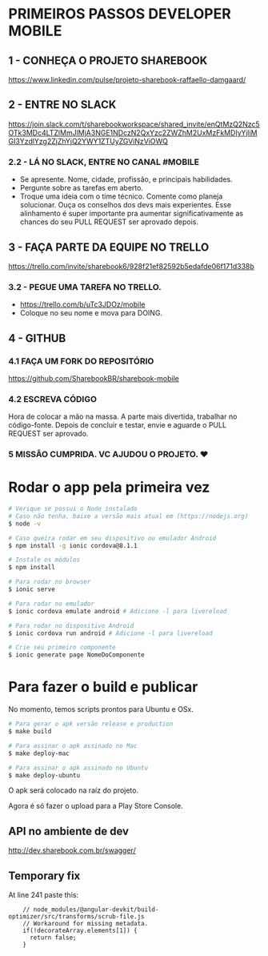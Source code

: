 # PRIMEIROS PASSOS DEVELOPER MOBILE

## 1 - CONHEÇA O PROJETO SHAREBOOK

https://www.linkedin.com/pulse/projeto-sharebook-raffaello-damgaard/

## 2 - ENTRE NO SLACK

https://join.slack.com/t/sharebookworkspace/shared_invite/enQtMzQ2Nzc5OTk3MDc4LTZlMmJlMjA3NGE1NDczN2QxYzc2ZWZhM2UxMzFkMDIyYjliMGI3YzdlYzg2ZjZhYjQ2YWY1ZTUyZGViNzViOWQ

### 2.2 - LÁ NO SLACK, ENTRE NO CANAL #MOBILE

- Se apresente. Nome, cidade, profissão, e principais habilidades.
- Pergunte sobre as tarefas em aberto.
- Troque uma ideia com o time técnico. Comente como planeja solucionar. Ouça os conselhos dos devs mais experientes. Esse alinhamento é super importante pra aumentar significativamente as chances do seu PULL REQUEST ser aprovado depois.

## 3 - FAÇA PARTE DA EQUIPE NO TRELLO

https://trello.com/invite/sharebook6/928f21ef82592b5edafde06f171d338b

### 3.2 - PEGUE UMA TAREFA NO TRELLO.

- https://trello.com/b/uTc3JDOz/mobile
- Coloque no seu nome e mova para DOING.

## 4 - GITHUB

### 4.1 FAÇA UM FORK DO REPOSITÓRIO

https://github.com/SharebookBR/sharebook-mobile

### 4.2 ESCREVA CÓDIGO

Hora de colocar a mão na massa. A parte mais divertida, trabalhar no código-fonte. Depois de concluir e testar, envie e aguarde o PULL REQUEST ser aprovado.

### 5 MISSÃO CUMPRIDA. VC AJUDOU O PROJETO. ❤️

# Rodar o app pela primeira vez

```bash
# Verique se possui o Node instalado
# Caso não tenha, baixe a versão mais atual em (https://nodejs.org)
$ node -v

# Caso queira rodar em seu dispositivo ou emulador Android
$ npm install -g ionic cordova@8.1.1

# Instale os módulos
$ npm install

# Para rodar no browser
$ ionic serve

# Para rodar no emulador
$ ionic cordova emulate android # Adicione -l para livereload

# Para rodar no dispositivo Android
$ ionic cordova run android # Adicione -l para livereload

# Crie seu primeiro componente
$ ionic generate page NomeDoComponente
```

# Para fazer o build e publicar

No momento, temos scripts prontos para Ubuntu e OSx.

```bash
# Para gerar o apk versão release e production
$ make build

# Para assinar o apk assinado no Mac
$ make deploy-mac

# Para assinar o apk assinado no Ubuntu
$ make deploy-ubuntu
```

O apk será colocado na raíz do projeto.

Agora é só fazer o upload para a Play Store Console.

## API no ambiente de dev

http://dev.sharebook.com.br/swagger/

## Temporary fix

At line 241 paste this:
```
    // node_modules/@angular-devkit/build-optimizer/src/transforms/scrub-file.js
    // Workaround for missing metadata.
    if(!decorateArray.elements[1]) {
      return false;
    }
```
